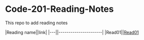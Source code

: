 # Code-201-Reading-Notes

This repo to add reading notes

|Reading name||link|
 |---||----------------------|
 |Read01||[Read01](class-01.md)
